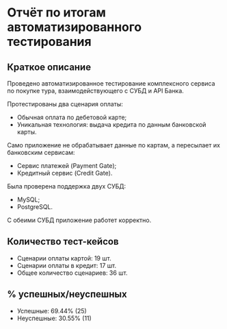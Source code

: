 # Отчёт по итогам автоматизированного тестирования
## Краткое описание
Проведено автоматизированное тестирование комплексного сервиса по покупке тура, взаимодействующего с СУБД и API Банка.

Протестированы два сценария оплаты:
- Обычная оплата по дебетовой карте;
- Уникальная технология: выдача кредита по данным банковской карты.

Само приложение не обрабатывает данные по картам, а пересылает их банковским сервисам:
- Сервис платежей (Payment Gate);
- Кредитный сервис (Credit Gate).

Была проверена поддержка двух СУБД:
- MySQL;
- PostgreSQL.

С обеими СУБД приложение работет корректно.

## Количество тест-кейсов
- Сценарии оплаты картой: 19 шт.
- Сценарии оплаты в кредит: 17 шт.
- Общее количество сценариев: 36 шт.

## % успешных/неуспешных
- Успешные: 69.44% (25)
- Неуспешные: 30.55% (11)